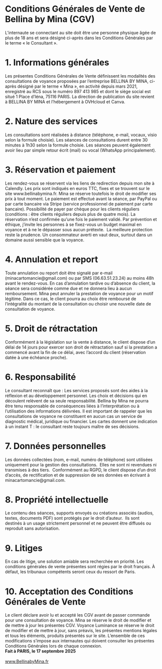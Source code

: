 # Conditions Générales de Vente de Bellina by Mina (CGV)
<!DOCTYPE html>
<html>
    <meta charset="UTF-8">
   <head>
   </head> 
   <body>
L’internaute se connectant au site doit être une personne physique âgée de plus de 18 ans et sera désigné ci-après dans les Conditions Générales par le terme « le Consultant ».
<br>
<h1>1. Informations générales</h1>
Les présentes Conditions Générales de Vente définissent les modalités des consultations de voyance proposées par l’entreprise BELLINA BY MINA, ci-après désigné par le terme « Mina », en activité depuis mars 2021, enregistré au RCS sous le numéro 897 413 985 et dont le siège social est situé 1 Place d’Iéna, 75116 PARIS. 
La direction de publication du site revient à BELLINA BY MINA et l’hébergement à OVHcloud et Canva. 
<br>
       <h1>2. Nature des services</h1>
Les consultations sont réalisées à distance (téléphone, e-mail, vocaux, visio selon la formule choisie). 
Les séances de consultations durent entre 30 minutes à 1h30 selon la formule choisie. Les séances peuvent également avoir lieu par simple retour écrit (mail) ou vocal (WhatsApp principalement).
<br>
       <h1>3. Réservation et paiement</h1>
Les rendez-vous se réservent via les liens de redirection depuis mon site à Calendly.
Les prix sont indiqués en euros TTC, fixes et se trouvent sur le site www.bellinabymina.fr. Mina se réserve toutefois le droit de modifier ses prix à tout moment. 
Le paiement est effectué avant la séance, par PayPal ou par carte bancaire via Stripe (service professionnel de paiement par carte bancaire). Possibilité de payer par chèque pour les clients réguliers (conditions : être clients réguliers depuis plus de quatre mois).
La réservation n’est confirmée qu’une fois le paiement validé.
Par prévention et éthique, j’invite les personnes à se fixez-vous un budget maximal  en voyance et à ne le dépasser sous aucun prétexte.  La meilleure protection reste la prudence. Un consommateur averti en vaut deux, surtout dans un domaine aussi sensible que la voyance.
<br>
       <h1>4. Annulation et report</h1>
Toute annulation ou report doit être signalé par e-mail (minacartomancie@gmail.com) ou par SMS (06.63.51.23.24) au moins 48h avant le rendez-vous.
En cas d’annulation tardive ou d’absence du client, la séance sera considérée comme due et ne donnera lieu à aucun remboursement.
Mina peut annuler la prestation de voyance pour un motif légitime. Dans ce cas, le client pourra au choix être remboursé de l’intégralité du montant de la consultation ou choisir une nouvelle date de consultation de voyance.
<br>
       <h1>5. Droit de rétractation</h1>
Conformément à la législation sur la vente à distance, le client dispose d’un délai de 14 jours pour exercer son droit de rétractation sauf si la prestation a commencé avant la fin de ce délai, avec l’accord du client (réservation datée à une échéance proche).
<br>
       <h1>6. Responsabilité</h1>
Le consultant reconnaît que :
Les services proposés sont des aides à la réflexion et au développement personnel.
Les choix et décisions qui en découlent relèvent de sa seule responsabilité.
Bellina by Mina ne pourra être tenu responsable de conséquences liées à l’interprétation ou à l’utilisation des informations délivrées.
Il est important de rappeler que les consultations de voyance ne constituent en aucun cas un service de diagnostic médical, juridique ou financier. Les cartes donnent une indication à un instant T : le consultant reste toujours maître de ses décisions.
<br>
       <h1>7. Données personnelles</h1>
Les données collectées (nom, e-mail, numéro de téléphone) sont utilisées uniquement pour la gestion des consultations.
 Elles ne sont ni revendues ni transmises à des tiers. 
Conformément au RGPD, le client dispose d’un droit d’accès, de rectification et de suppression de ses données en écrivant à minacartomancie@gmail.com.
<br>
       <h1>8. Propriété intellectuelle</h1>
Le contenu des séances, supports envoyés ou créations associés (audios, textes, documents PDF) sont protégés par le droit d’auteur.
 Ils sont destinés à un usage strictement personnel et ne peuvent être diffusés ou reproduit sans autorisation.
<br>
       <h1>9. Litiges</h1>
En cas de litige, une solution amiable sera recherchée en priorité. Les conditions générales de vente présentes sont régies par le droit français. À défaut, les tribunaux compétents seront ceux du ressort de Paris.
<h1>10. Acceptation des Conditions Générales de Vente</h1>
Le client déclare avoir lu et accepté les CGV avant de passer commande pour une consultation de voyance. 
Mina se réserve le droit de modifier et de mettre à jour les présentes CGV. 
Voyance Luminance se réserve le droit de modifier et de mettre à jour, sans préavis, les présentes mentions légales et tous les éléments, produits présentés sur le site. L’ensemble de ces modifications s’impose aux internautes qui doivent consulter les présentes Conditions Générales lors de chaque connexion.
<br>
<footer><b>Fait à PARIS, le 17 septembre 2025</b></footer>
<br>
<a href="www.BellinabyMina.fr">www.BellinabyMina.fr</a>
</body>
</html>

